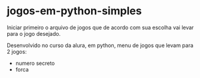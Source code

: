# jogos-em-python-simples

Iniciar primeiro o arquivo de jogos que de acordo com sua escolha vai levar para o jogo desejado.

Desenvolvido no curso da alura, em python, menu de jogos que levam para 2 jogos:
- numero secreto
- forca
